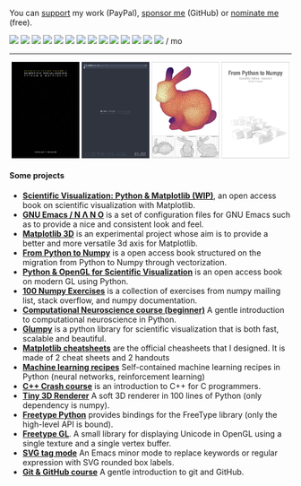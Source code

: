 
You can [support](https://www.paypal.me/NicolasPRougier/10) my work
(PayPal), [sponsor me](https://github.com/sponsors/rougier) (GitHub)
or [nominate me](https://stars.github.com/nominate) (free).

[![](https://img.shields.io/github/followers/rougier?label=Followers&style=social)](https://github.com/rougier)
[![](https://img.shields.io/github/stars/rougier?affiliations=OWNER%2CCOLLABORATOR&style=social)](https://github.com/rougier)
[![](https://img.shields.io/twitter/follow/NPRougier?label=Followers)](https://twitter.com/nprougier?lang=en)
[![](https://img.shields.io/reddit/user-karma/combined/Nicolas-Rougier?style=social&label=Karma)](https://www.reddit.com/user/Nicolas-Rougier/submitted/?sort=top)
![](https://img.shields.io/badge/-—-yellow?style=flat-square&color=white)
![](https://img.shields.io/badge/-Support-yellow?style=flat-square&color=f0f0f0&logo=paypal)
[![](https://img.shields.io/badge/paypal-$5-yellow?style=flat-square&label=)](https://www.paypal.me/NicolasPRougier/5)
[![](https://img.shields.io/badge/paypal-$10-orange?style=flat-square&label=)](https://www.paypal.me/NicolasPRougier/10)
[![](https://img.shields.io/badge/paypal-$25-red?style=flat-square&label=)](https://www.paypal.me/NicolasPRougier/25)
![](https://img.shields.io/badge/-—-yellow?style=flat-square&color=white)
![](https://img.shields.io/badge/-Sponsor-yellow?style=flat-square&color=f0f0f0&logo=github&logoColor=000000)
[![](https://img.shields.io/badge/paypal-$1-yellow?style=flat-square&label=)](https://github.com/sponsors/rougier)
[![](https://img.shields.io/badge/paypal-$5-orange?style=flat-square&label=)](https://github.com/sponsors/rougier)
[![](https://img.shields.io/badge/paypal-$10-red?style=flat-square&label=)](https://github.com/sponsors/rougier)
/ mo

---

<p align="center">
<a href="https://github.com/rougier/scientific-visualization-book">
    <img src="book.png" width="24%"/></a>
<a href="https://github.com/rougier/nano-emacs">
    <img src="nano.png" width="24%"/></a>
<a href="https://github.com/rougier/matplotlib-3d">
    <img src="3d.png" width="24%"/></a>
<a href="https://www.labri.fr/perso/nrougier/from-python-to-numpy/">
    <img src="numpy.png" width="24%"/></a>
</p>

#### Some projects

- **[Scientific Visualization: Python &
   Matplotlib (WIP)](https://github.com/rougier/scientific-visualization-book)**,
  an open access book on scientific visualization with Matplotlib.  
- **[GNU Emacs / N Λ N O](https://github.com/rougier/nano-emacs)** is a
  set of configuration files for GNU Emacs such as to provide a nice and
  consistent look and feel.
- **[Matplotlib 3D](https://github.com/rougier/matplotlib-3d)** is an
  experimental project whose aim is to provide a better and more
  versatile 3d axis for Matplotlib.
- **[From Python to Numpy](https://www.labri.fr/perso/nrougier/from-python-to-numpy/)** is a open access book structured on the migration from Python to Numpy through vectorization.
- **[Python & OpenGL for Scientific Visualization](https://www.labri.fr/perso/nrougier/python-opengl/)** is an open access book on modern GL using Python.
- **[100 Numpy Exercises](https://github.com/rougier/numpy-100)** is
a collection of exercises from numpy mailing list, stack overflow, and numpy documentation.
- **[Computational Neuroscience course (beginner)](https://github.com/rougier/CNCC-2020)** A gentle introduction to computational neuroscience in Python.
- **[Glumpy](https://glumpy.github.io/)** is a python library for scientific visualization that is both fast, scalable and beautiful.
- **[Matplotlib cheatsheets](https://github.com/matplotlib/cheatsheets)** are the official cheasheets that I designed. It is made of 2 cheat sheets and 2 handouts
- **[Machine learning recipes](https://github.com/rougier/ML-Recipes)** Self-contained machine learning recipes in Python (neural networks, reinforcement learning)
- **[C++ Crash course](https://github.com/rougier/CPP-Crash-Course)** is
an introduction to C++ for C programmers.
- **[Tiny 3D Renderer](https://github.com/rougier/tiny-renderer)** A soft 3D renderer in 100 lines of Python (only dependency is numpy).
- **[Freetype Python](https://github.com/rougier/freetype-py)** provides bindings for the FreeType library (only the high-level API is bound).
- **[Freetype GL](https://github.com/rougier/freetype-gl)**. A small
  library for displaying Unicode in OpenGL using a single texture and
  a single vertex buffer.
- **[SVG tag mode](https://github.com/rougier/svg-tag-mode)**  An Emacs
  minor mode to replace keywords or regular expression with SVG rounded box labels.
- **[Git & GitHub course](https://github.com/rougier/URFIST-git-course)** A gentle introduction to git and GitHub.
